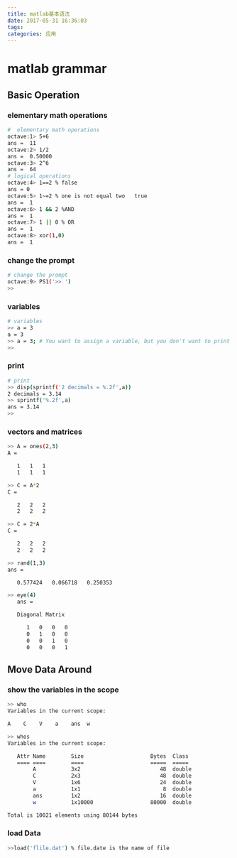 ```yaml
---
title: matlab基本语法
date: 2017-05-31 16:36:03
tags:
categories: 应用
---
```

# matlab grammar

## Basic Operation

### elementary math operations
```	bash
#  elementary math operations
octave:1> 5+6
ans =  11
octave:2> 1/2
ans =  0.50000
octave:3> 2^6
ans =  64
# logical operations
octave:4> 1==2 % false
ans = 0
octave:5> 1~=2 % one is not equal two   true
ans =  1
octave:6> 1 && 2 %AND
ans =  1
octave:7> 1 || 0 % OR
ans =  1
octave:8> xor(1,0)
ans =  1

```
### change the prompt
```bash
# change the prompt
octave:9> PS1('>> ')
>>
```
### variables
```bash
# variables
>> a = 3
a = 3
>> a = 3; # You want to assign a variable, but you don't want to print out the result. If you put a semicolon, the semicolon suppresses the print output.
>>
```
### print
```bash
# print
>> disp(sprintf('2 decimals = %.2f',a))
2 decimals = 3.14
>> sprintf('%.2f',a)
ans = 3.14
>>
```
### vectors and matrices
```bash
>> A = ones(2,3)
A =

   1   1   1
   1   1   1

>> C = A*2
C =

   2   2   2
   2   2   2

>> C = 2*A
C =

   2   2   2
   2   2   2

>> rand(1,3)
ans =

   0.577424   0.066718   0.250353

>> eye(4)
   ans =

   Diagonal Matrix

      1   0   0   0
      0   1   0   0
      0   0   1   0
      0   0   0   1
```

## Move Data Around

### show the variables in the scope
```bash
>> who
Variables in the current scope:

A    C    V    a    ans  w

>> whos
Variables in the current scope:

   Attr Name        Size                     Bytes  Class
   ==== ====        ====                     =====  =====
        A           3x2                         48  double
        C           2x3                         48  double
        V           1x6                         24  double
        a           1x1                          8  double
        ans         1x2                         16  double
        w           1x10000                  80000  double

Total is 10021 elements using 80144 bytes

```

### load Data
```bash
>>load('flile.dat') % file.date is the name of file
```
